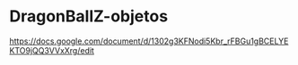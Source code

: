 # DragonBallZ-objetos
https://docs.google.com/document/d/1302g3KFNodi5Kbr_rFBGu1gBCELYEKTO9jQQ3VVxXrg/edit
